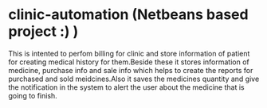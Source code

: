 # clinic-automation (Netbeans based project :) )

This is intented to perfom billing for clinic and store information of patient for creating medical history for them.Beside
these it stores information of medicine, purchase info and sale info which helps to create the reports for purchased and sold
meidcines.Also it saves the medicines quantity and give the notification in the system to alert the user about the medicine that is going to finish.

